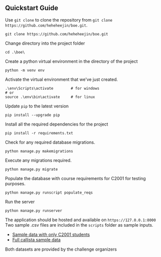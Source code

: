 ## Quickstart Guide

Use `git clone` to clone the repository from `git clone https://github.com/heheheejin/boe.git`.
```
git clone https://github.com/heheheejin/boe.git
```

Change directory into the project folder
```
cd .\boe\
```

Create a python virtual environment in the directory of the project
```
python -m venv env
```

Activate the virtual environment that we've just created.
```
.\env\Scripts\activate        # for windows
# or
source .\env\bin\activate     # for linux
```

Update `pip` to the latest version
```
pip install --upgrade pip
```

Install all the required dependencies for the project
```
pip install -r requirements.txt
```

Check for any required database migrations.
```
python manage.py makemigrations
```

Execute any migrations required.
```
python manage.py migrate
```

Populate the database with course requirements for C2001 for testing purposes. 
```
python manage.py runscript populate_reqs
```

Run the server
```
python manage.py runserver
```

The application should be hosted and available on `https://127.0.0.1:8000`  
Two sample .csv files are included in the `scripts` folder as sample inputs.  
* [Sample data with only C2001 students](https://github.com/heheheejin/boe/blob/master/scripts/only_c2001_dummy.csv)
* [Full callista sample data](https://github.com/heheheejin/boe/blob/master/scripts/dummy_data.csv)

Both datasets are provided by the challenge organizers
